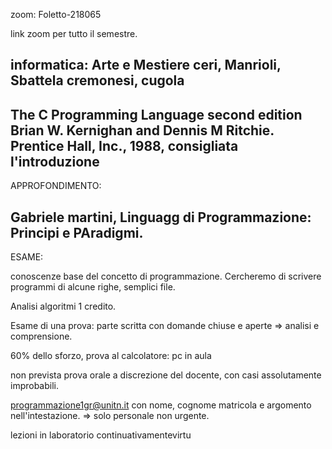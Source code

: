 



zoom: Foletto-218065

link zoom per tutto il semestre.



## informatica: Arte e Mestiere ceri, Manrioli, Sbattela cremonesi, cugola



## The C Programming Language second edition Brian W. Kernighan and Dennis M Ritchie. Prentice Hall, Inc., 1988, consigliata l'introduzione



APPROFONDIMENTO:

## Gabriele martini, Linguagg di Programmazione: Principi e PAradigmi.



ESAME:

conoscenze base del concetto di programmazione. Cercheremo di scrivere programmi di alcune righe, semplici file.



Analisi algoritmi 1 credito.



Esame di una prova: parte scritta con domande chiuse e aperte => analisi e comprensione.

60% dello sforzo, prova al calcolatore: pc in aula 

non prevista prova orale a discrezione del docente, con casi assolutamente improbabili.

programmazione1gr@unitn.it con nome, cognome matricola e argomento nell'intestazione. => solo personale non urgente.



lezioni in laboratorio continuativamentevirtu







